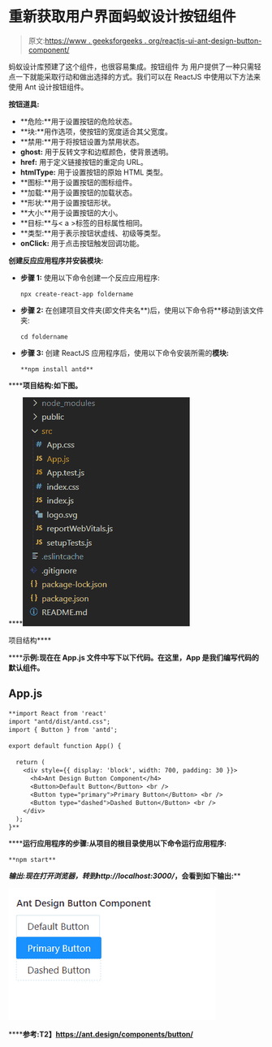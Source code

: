 # 重新获取用户界面蚂蚁设计按钮组件

> 原文:[https://www . geeksforgeeks . org/reactjs-ui-ant-design-button-component/](https://www.geeksforgeeks.org/reactjs-ui-ant-design-button-component/)

蚂蚁设计库预建了这个组件，也很容易集成。按钮组件  为 用户提供了一种只需轻点一下就能采取行动和做出选择的方式。我们可以在 ReactJS 中使用以下方法来使用 Ant 设计按钮组件。

**按钮道具:**

*   **危险:**用于设置按钮的危险状态。
*   **块:**用作选项，使按钮的宽度适合其父宽度。
*   **禁用:**用于将按钮设置为禁用状态。
*   **ghost:** 用于反转文字和边框颜色，使背景透明。
*   **href:** 用于定义链接按钮的重定向 URL。
*   **htmlType:** 用于设置按钮的原始 HTML 类型。
*   **图标:**用于设置按钮的图标组件。
*   **加载:**用于设置按钮的加载状态。
*   **形状:**用于设置按钮形状。
*   **大小:**用于设置按钮的大小。
*   **目标:**与< a >标签的目标属性相同。
*   **类型:**用于表示按钮状虚线、初级等类型。
*   **onClick:** 用于点击按钮触发回调功能。

**创建反应应用程序并安装模块:**

*   **步骤 1:** 使用以下命令创建一个反应应用程序:

    ```
    npx create-react-app foldername
    ```

*   **步骤 2:** 在创建项目文件夹(即文件夹名**)后，使用以下命令将**移动到该文件夹:

    ```
    cd foldername
    ```

*   **步骤 3:** 创建 ReactJS 应用程序后，使用以下命令安装所需的****模块:****

    ```
    **npm install antd**
    ```

******项目结构:**如下图。****

****![](img/f04ae0d8b722a9fff0bd9bd138b29c23.png)

项目结构**** 

******示例:**现在在 **App.js** 文件中写下以下代码。在这里，App 是我们编写代码的默认组件。****

## ****App.js****

```
**import React from 'react'
import "antd/dist/antd.css";
import { Button } from 'antd';

export default function App() {

  return (
    <div style={{ display: 'block', width: 700, padding: 30 }}>
      <h4>Ant Design Button Component</h4>
      <Button>Default Button</Button> <br />
      <Button type="primary">Primary Button</Button> <br />
      <Button type="dashed">Dashed Button</Button> <br />
    </div>
  );
}**
```

******运行应用程序的步骤:**从项目的根目录使用以下命令运行应用程序:****

```
**npm start**
```

******输出:**现在打开浏览器，转到***http://localhost:3000/***，会看到如下输出:****

****![](img/800a7778f0acabeec2d3808b50f3fb8c.png)****

******参考:**T2】https://ant.design/components/button/****